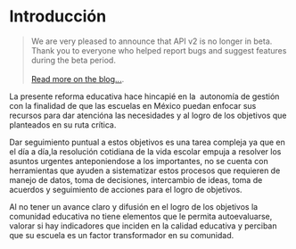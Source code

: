 # Introducci&oacute;n

> We are very pleased to announce that API v2 is no longer in beta. Thank you to everyone who helped report bugs and suggest features during the beta period. <br/><br/> [Read more on the blog...](http://example.com/developers).

La presente reforma educativa hace hincapié en la ​ autonomía de gestión con la finalidad de que las escuelas en México puedan enfocar sus recursos para dar atencióna las necesidades y al logro de los objetivos que planteados en su ruta crítica. 
 
Dar seguimiento puntual a estos objetivos es una tarea compleja ya que en el día a día,la resolución cotidiana de la vida escolar empuja a resolver los asuntos urgentes anteponiendose a los importantes, no se cuenta con herramientas que ayuden a sistematizar estos procesos que requieren de manejo de datos, toma de decisiones, intercambio de ideas, toma de acuerdos y seguimiento de acciones para el logro de objetivos. 
 
Al no tener un avance claro y difusión en el logro de los objetivos la comunidad educativa no tiene elementos que le permita autoevaluarse, valorar si hay indicadores que inciden en la calidad educativa y perciban que su escuela es un factor transformador en su comunidad.  
